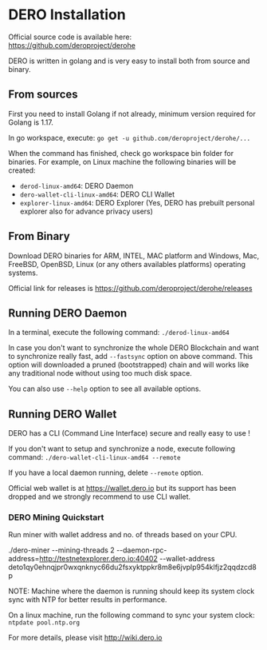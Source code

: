 # DERO Installation

Official source code is available here: https://github.com/deroproject/derohe

DERO is written in golang and is very easy to install both from source and binary.

## From sources

First you need to install Golang if not already, minimum version required for Golang is 1.17.

In go workspace, execute:
`go get -u github.com/deroproject/derohe/...`

When the command has finished, check go workspace bin folder for binaries.
For example, on Linux machine the following binaries will be created:
- `derod-linux-amd64`: DERO Daemon
- `dero-wallet-cli-linux-amd64`: DERO CLI Wallet
-  `explorer-linux-amd64`: DERO Explorer  (Yes, DERO has prebuilt personal explorer also for advance privacy users)

## From Binary

Download DERO binaries for ARM, INTEL, MAC platform and Windows, Mac, FreeBSD, OpenBSD, Linux (or any others availables platforms) operating systems.

Official link for releases is https://github.com/deroproject/derohe/releases

## Running DERO Daemon

In a terminal, execute the following command:
`./derod-linux-amd64`

In case you don't want to synchronize the whole DERO Blockchain and want to synchronize really fast, add `--fastsync` option on above command. This option will downloaded a pruned (bootstrapped) chain and will works like any traditional node without using too much disk space.

You can  also use `--help` option to see all available options.
  
## Running DERO Wallet

DERO has a CLI (Command Line Interface) secure and really easy to use !

If you don't want to setup and synchronize a node, execute following command:
`./dero-wallet-cli-linux-amd64 --remote`

If you have a local daemon running, delete `--remote` option.

Official web wallet is at https://wallet.dero.io but its support has been dropped and we strongly recommend to use CLI wallet. 

### DERO Mining Quickstart

Run miner with wallet address and no. of threads based on your CPU.

./dero-miner --mining-threads 2 --daemon-rpc-address=http://testnetexplorer.dero.io:40402 --wallet-address deto1qy0ehnqjpr0wxqnknyc66du2fsxyktppkr8m8e6jvplp954klfjz2qqdzcd8p

NOTE: Machine where the daemon is running should keep its system clock sync with NTP for better results in performance.

On a linux machine, run the following command to sync your system clock:
`ntpdate pool.ntp.org`

For more details, please visit http://wiki.dero.io